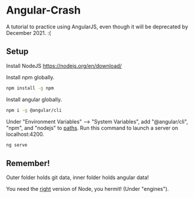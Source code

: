 # Angular-Crash
A tutorial to practice using AngularJS, even though it will be deprecated by December 2021. :(
## Setup
Install NodeJS 
https://nodejs.org/en/download/

Install npm globally.
```bash
npm install -g npm
```

Install angular globally.
```bash
npm i -g @angular/cli
```

Under "Environment Variables" --> "System Variables", add "@angular/cli", "npm", and "nodejs" to [paths](https://i.stack.imgur.com/9l6FI.png).
Run this command to launch a server on localhost:4200.
```bash
ng serve
```

## Remember!
Outer folder holds git data, inner folder holds angular data!

You need the [right](https://unpkg.com/browse/@angular/core@12.1.1/package.json) version of Node, you hermit! (Under "engines").
